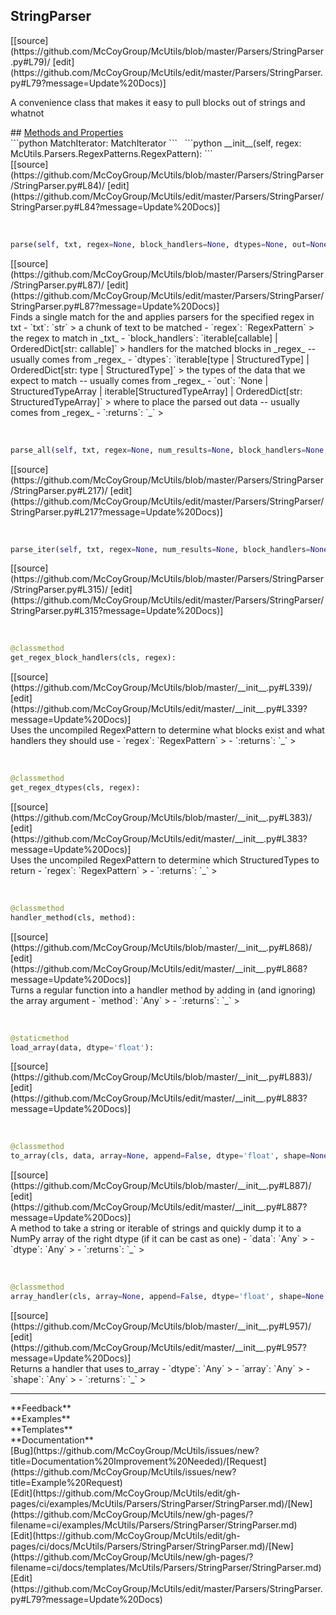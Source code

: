 ## <a id="McUtils.Parsers.StringParser.StringParser">StringParser</a> 

<div class="docs-source-link" markdown="1">
[[source](https://github.com/McCoyGroup/McUtils/blob/master/Parsers/StringParser.py#L79)/
[edit](https://github.com/McCoyGroup/McUtils/edit/master/Parsers/StringParser.py#L79?message=Update%20Docs)]
</div>

A convenience class that makes it easy to pull blocks out of strings and whatnot







<div class="collapsible-section">
 <div class="collapsible-section collapsible-section-header" markdown="1">
## <a class="collapse-link" data-toggle="collapse" href="#methods" markdown="1"> Methods and Properties</a> <a class="float-right" data-toggle="collapse" href="#methods"><i class="fa fa-chevron-down"></i></a>
 </div>
 <div class="collapsible-section collapsible-section-body collapse show" id="methods" markdown="1">
 ```python
MatchIterator: MatchIterator
```
<a id="McUtils.Parsers.StringParser.StringParser.__init__" class="docs-object-method">&nbsp;</a> 
```python
__init__(self, regex: McUtils.Parsers.RegexPatterns.RegexPattern): 
```
<div class="docs-source-link" markdown="1">
[[source](https://github.com/McCoyGroup/McUtils/blob/master/Parsers/StringParser/StringParser.py#L84)/
[edit](https://github.com/McCoyGroup/McUtils/edit/master/Parsers/StringParser/StringParser.py#L84?message=Update%20Docs)]
</div>


<a id="McUtils.Parsers.StringParser.StringParser.parse" class="docs-object-method">&nbsp;</a> 
```python
parse(self, txt, regex=None, block_handlers=None, dtypes=None, out=None): 
```
<div class="docs-source-link" markdown="1">
[[source](https://github.com/McCoyGroup/McUtils/blob/master/Parsers/StringParser/StringParser.py#L87)/
[edit](https://github.com/McCoyGroup/McUtils/edit/master/Parsers/StringParser/StringParser.py#L87?message=Update%20Docs)]
</div>
Finds a single match for the and applies parsers for the specified regex in txt
  - `txt`: `str`
    > a chunk of text to be matched
  - `regex`: `RegexPattern`
    > the regex to match in _txt_
  - `block_handlers`: `iterable[callable] | OrderedDict[str: callable]`
    > handlers for the matched blocks in _regex_ -- usually comes from _regex_
  - `dtypes`: `iterable[type | StructuredType] | OrderedDict[str: type | StructuredType]`
    > the types of the data that we expect to match -- usually comes from _regex_
  - `out`: `None | StructuredTypeArray | iterable[StructuredTypeArray] | OrderedDict[str: StructuredTypeArray]`
    > where to place the parsed out data -- usually comes from _regex_
  - `:returns`: `_`
    >


<a id="McUtils.Parsers.StringParser.StringParser.parse_all" class="docs-object-method">&nbsp;</a> 
```python
parse_all(self, txt, regex=None, num_results=None, block_handlers=None, dtypes=None, out=None): 
```
<div class="docs-source-link" markdown="1">
[[source](https://github.com/McCoyGroup/McUtils/blob/master/Parsers/StringParser/StringParser.py#L217)/
[edit](https://github.com/McCoyGroup/McUtils/edit/master/Parsers/StringParser/StringParser.py#L217?message=Update%20Docs)]
</div>


<a id="McUtils.Parsers.StringParser.StringParser.parse_iter" class="docs-object-method">&nbsp;</a> 
```python
parse_iter(self, txt, regex=None, num_results=None, block_handlers=None, dtypes=None): 
```
<div class="docs-source-link" markdown="1">
[[source](https://github.com/McCoyGroup/McUtils/blob/master/Parsers/StringParser/StringParser.py#L315)/
[edit](https://github.com/McCoyGroup/McUtils/edit/master/Parsers/StringParser/StringParser.py#L315?message=Update%20Docs)]
</div>


<a id="McUtils.Parsers.StringParser.StringParser.get_regex_block_handlers" class="docs-object-method">&nbsp;</a> 
```python
@classmethod
get_regex_block_handlers(cls, regex): 
```
<div class="docs-source-link" markdown="1">
[[source](https://github.com/McCoyGroup/McUtils/blob/master/__init__.py#L339)/
[edit](https://github.com/McCoyGroup/McUtils/edit/master/__init__.py#L339?message=Update%20Docs)]
</div>
Uses the uncompiled RegexPattern to determine what blocks exist and what handlers they should use
  - `regex`: `RegexPattern`
    > 
  - `:returns`: `_`
    >


<a id="McUtils.Parsers.StringParser.StringParser.get_regex_dtypes" class="docs-object-method">&nbsp;</a> 
```python
@classmethod
get_regex_dtypes(cls, regex): 
```
<div class="docs-source-link" markdown="1">
[[source](https://github.com/McCoyGroup/McUtils/blob/master/__init__.py#L383)/
[edit](https://github.com/McCoyGroup/McUtils/edit/master/__init__.py#L383?message=Update%20Docs)]
</div>
Uses the uncompiled RegexPattern to determine which StructuredTypes to return
  - `regex`: `RegexPattern`
    > 
  - `:returns`: `_`
    >


<a id="McUtils.Parsers.StringParser.StringParser.handler_method" class="docs-object-method">&nbsp;</a> 
```python
@classmethod
handler_method(cls, method): 
```
<div class="docs-source-link" markdown="1">
[[source](https://github.com/McCoyGroup/McUtils/blob/master/__init__.py#L868)/
[edit](https://github.com/McCoyGroup/McUtils/edit/master/__init__.py#L868?message=Update%20Docs)]
</div>
Turns a regular function into a handler method by adding in (and ignoring) the array argument
  - `method`: `Any`
    > 
  - `:returns`: `_`
    >


<a id="McUtils.Parsers.StringParser.StringParser.load_array" class="docs-object-method">&nbsp;</a> 
```python
@staticmethod
load_array(data, dtype='float'): 
```
<div class="docs-source-link" markdown="1">
[[source](https://github.com/McCoyGroup/McUtils/blob/master/__init__.py#L883)/
[edit](https://github.com/McCoyGroup/McUtils/edit/master/__init__.py#L883?message=Update%20Docs)]
</div>


<a id="McUtils.Parsers.StringParser.StringParser.to_array" class="docs-object-method">&nbsp;</a> 
```python
@classmethod
to_array(cls, data, array=None, append=False, dtype='float', shape=None, pre=None): 
```
<div class="docs-source-link" markdown="1">
[[source](https://github.com/McCoyGroup/McUtils/blob/master/__init__.py#L887)/
[edit](https://github.com/McCoyGroup/McUtils/edit/master/__init__.py#L887?message=Update%20Docs)]
</div>
A method to take a string or iterable of strings and quickly dump it to a NumPy array of the right dtype (if it can be cast as one)
  - `data`: `Any`
    > 
  - `dtype`: `Any`
    > 
  - `:returns`: `_`
    >


<a id="McUtils.Parsers.StringParser.StringParser.array_handler" class="docs-object-method">&nbsp;</a> 
```python
@classmethod
array_handler(cls, array=None, append=False, dtype='float', shape=None, pre=None): 
```
<div class="docs-source-link" markdown="1">
[[source](https://github.com/McCoyGroup/McUtils/blob/master/__init__.py#L957)/
[edit](https://github.com/McCoyGroup/McUtils/edit/master/__init__.py#L957?message=Update%20Docs)]
</div>
Returns a handler that uses to_array
  - `dtype`: `Any`
    > 
  - `array`: `Any`
    > 
  - `shape`: `Any`
    > 
  - `:returns`: `_`
    >
 </div>
</div>












---


<div markdown="1" class="text-secondary">
<div class="container">
  <div class="row">
   <div class="col" markdown="1">
**Feedback**   
</div>
   <div class="col" markdown="1">
**Examples**   
</div>
   <div class="col" markdown="1">
**Templates**   
</div>
   <div class="col" markdown="1">
**Documentation**   
</div>
   <div class="col" markdown="1">
   
</div>
   <div class="col" markdown="1">
   
</div>
   <div class="col" markdown="1">
   
</div>
</div>
  <div class="row">
   <div class="col" markdown="1">
[Bug](https://github.com/McCoyGroup/McUtils/issues/new?title=Documentation%20Improvement%20Needed)/[Request](https://github.com/McCoyGroup/McUtils/issues/new?title=Example%20Request)   
</div>
   <div class="col" markdown="1">
[Edit](https://github.com/McCoyGroup/McUtils/edit/gh-pages/ci/examples/McUtils/Parsers/StringParser/StringParser.md)/[New](https://github.com/McCoyGroup/McUtils/new/gh-pages/?filename=ci/examples/McUtils/Parsers/StringParser/StringParser.md)   
</div>
   <div class="col" markdown="1">
[Edit](https://github.com/McCoyGroup/McUtils/edit/gh-pages/ci/docs/McUtils/Parsers/StringParser/StringParser.md)/[New](https://github.com/McCoyGroup/McUtils/new/gh-pages/?filename=ci/docs/templates/McUtils/Parsers/StringParser/StringParser.md)   
</div>
   <div class="col" markdown="1">
[Edit](https://github.com/McCoyGroup/McUtils/edit/master/Parsers/StringParser.py#L79?message=Update%20Docs)   
</div>
   <div class="col" markdown="1">
   
</div>
   <div class="col" markdown="1">
   
</div>
   <div class="col" markdown="1">
   
</div>
</div>
</div>
</div>
